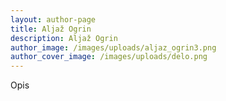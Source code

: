 ```yaml
---
layout: author-page
title: Aljaž Ogrin
description: Aljaž Ogrin
author_image: /images/uploads/aljaz_ogrin3.png
author_cover_image: /images/uploads/delo.png
---
```

Opis
